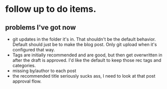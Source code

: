 # follow up to do items.

## problems I've got now
- git updates in the folder it's in.  That shouldn't be the default behavior.  Default should just be to make the blog post. Only git upload when it's configured that way. 
- Tags are initially recommended and are good, but then get overwritten in after the draft is approved.  I'd like the default to keep those rec tags and categories. 
- missing by/author to each post
- the recommended title seriously sucks ass, I need to look at that post approval flow. 